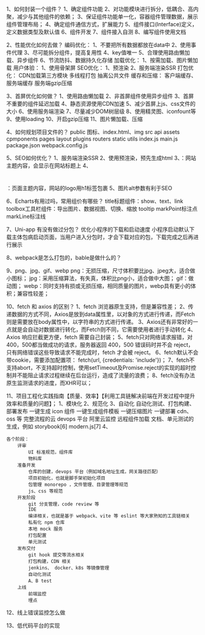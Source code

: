 1、如何封装一个组件？
    1、确定组件功能
    2、对功能模块进行拆分，低耦合、高内聚，减少与其他组件的依赖；
    3、保证组件功能单一化，容器组件管理数据，展示组件管理布局；
    4、确定组件通信方式，扩展能力
    5、组件接口(Interface)定义，定义数据类型及默认值
    6、组件开发
    7、组件接入自测
    8、编写组件使用文档

2、性能优化如何去做？
    编码优化：
        1、不要把所有数据都放在data中
        2、使用事件代理
        3、尽可能拆分组件，提高复用性
        4、key值唯一
        5、合理使用路由懒加载、异步组件
        6、节流防抖、数据持久化存储
    加载优化：
        1、按需加载、图片懒加载
    用户体验：
        1、使用骨架屏
    SEO优化：
        1、预渲染
        2、服务端渲染SSR
    打包优化：
        CDN加载第三方模块
        多线程打包
        抽离公共文件
    缓存和压缩：
        客户端缓存、服务端缓存
        服务端gzip压缩

3、首屏优化如何做？
    1、使用路由懒加载
    2、非首屏组件使用异步组件
    3、首屏不重要的组件延迟加载
    4、静态资源使用CDN加速
    5、减少首屏上js、css文件的大小
    6、使用服务端渲染
    7、尽量减少DOM树层级
    8、使用精灵图、iconfount等
    9、使用loading
    10、开启gzip压缩
    11、图片懒加载、压缩

4、如何规划项目文件的？
    public
        图标、index.html、img
    src
        api
        assets
        cpmponents
        pages
        layout
        plugins
        routers
        static
        utils
    index.js
    main.js
    package.json
    webpack.config.js

5、SEO如何优化？
    1、服务端渲染SSR
    2、使用预渲染，预先生成html
    3、<title></title>：网站主题内容，会显示在网站标题上
    4、<h1></h1>：页面主题内容，网站的logo用h1标签包裹
    5、图片alt参数有利于SEO

6、Echarts有用过吗，常用组价有哪些？
    title标题组件：show、text、link
    toolbox工具栏组件：导出图片、数据视图、切换、缩放
    tooltip
    markPoint标注点
    markLine标注线

7、Uni-app 有没有做过分包？
    优化小程序的下载和启动速度
    小程序启动默认下载主体包病启动页面，当用户进入分包时，才会下载对应的包，下载完成之后再进行展示

8、webpack是怎么打包的，bable是做什么的？

9、png、jpg、gif、webp
    png：无损压缩，尺寸体积要比jpg、jpeg大，适合做小图标；
    jpg：采用压缩算法，有失真，体积比png小，适合做中大图；
    gif：做动图；
    webp：同时支持有损或无损压缩，相同质量的图片，webp具有更小的体积；兼容性较差；

10、fetch 和 axios 的区别？
    1、fetch 浏览器原生支持，但是兼容性差；
    2、传递数据的方式不同，Axios是放到data属性里，以对象的方式进行传递，而Fetch则是需要放在body属性中，以字符串的方式进行传递。
    3、Axios还有非常好的一点就是会自动对数据进行转化，而Fetch则不同，它需要使用者进行手动转化
    4、Axios 响应拦截更方便，fetch 需要自己封装；
    5、fetch只对网络请求报错，对400，500都当做成功的请求，服务器返回 400，500 错误码时并不会 reject，只有网络错误这些导致请求不能完成时，fetch 才会被 reject。
    6、fetch默认不会带cookie，需要添加配置项： fetch(url, {credentials: 'include'})；
    7、fetch不支持abort，不支持超时控制，使用setTimeout及Promise.reject的实现的超时控制并不能阻止请求过程继续在后台运行，造成了流量的浪费；
    8、fetch没有办法原生监测请求的进度，而XHR可以；

11、项目工程化实践指南【质量、效率】【利用工具链解决前端在开发过程中提升效率和质量的问题】；
    1、模块化
    2、规范化
    3、自动化
        自动化测试、打包构建、部署发布
        一键生成 icon 组件
        一键生成组件模板
        一键压缩图片
        一键部署 cdn、oss 等
        完整流程的云 devops 平台
        阿里云监控
        远程组件加载
        文档、单元测试的生成，例如 storybook[6]
        modern.js[7]
    4、

    各个阶段：
        评审
            UI 标准规范，组件库
            物料库
        准备开发
            仓库的创建，devops 平台（例如域名地址生成，网关路径匹配）
            项目初始化，也就是脚手架初始化项目
            包管理 monorepo ，文件管理、目录管理等规范
            js、css 等规范
        开发阶段
            git 分支管理，code review 等
            IDE
            编译相关，也就是基于 webpack、vite 等 eslint 等大家熟知的工具链相关
            私有化 npm 仓库
            本地 mock 服务
            打包配置
            单元测试
        发布交付
            git hook 提交等流水相关
            打包构建，CDN 相关
            jenkins、 docker、k8s 等镜像管理
            自动化测试
            A、B test
        上线
            前端监控
            埋点

12、线上错误监控怎么做

13、低代码平台的实现
